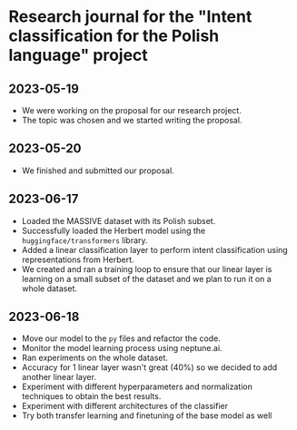 # Research journal for the "Intent classification for the Polish language" project

## 2023-05-19

- We were working on the proposal for our research project.
- The topic was chosen and we started writing the proposal.

## 2023-05-20

- We finished and submitted our proposal.

## 2023-06-17

- Loaded the MASSIVE dataset with its Polish subset.
- Successfully loaded the Herbert model using the `huggingface/transformers` library.
- Added a linear classification layer to perform intent classification using representations from Herbert.
- We created and ran a training loop to ensure that our linear layer is learning on a small subset of the dataset and we plan to run it on a whole dataset.

## 2023-06-18

- Move our model to the `py` files and refactor the code.
- Monitor the model learning process using neptune.ai.
- Ran experiments on the whole dataset.
- Accuracy for 1 linear layer wasn't great (40%) so we decided to add another linear layer.
- Experiment with different hyperparameters and normalization techniques to obtain the best results.
- Experiment with different architectures of the classifier
- Try both transfer learning and finetuning of the base model as well
